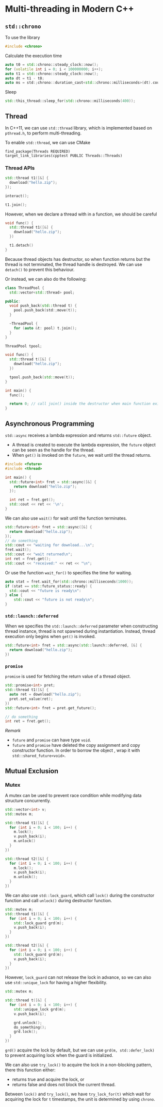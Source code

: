 # Multi-threading in Modern C++
## `std::chrono`
To use the library
```cpp
#include <chrono>
```

Calculate the execution time
```cpp
auto t0 = std::chrono::steady_clock::now();
for (volatile int i = 0; i < 100000000; i++);
auto t1 = std::chrono::steady_clock::now();
auto dt = t1 - t0;
auto ms = std:;chrono::duration_cast<std::chrono::milliseconds>(dt).count();
```

Sleep
```cpp
std::this_thread::sleep_for(std::chrono::milliseconds(400));
```

## Thread
In C++11, we can use `std::thread` library, which is implemented based on `pthread.h`, to perform multi-threading.

To enable `std::thread`, we can use CMake
```
find_package(Threads REQUIRED)
target_link_libraries(cpptest PUBLIC Threads::Threads)
```

### Thread APIs
```cpp
std::thread t1([&] {
  download("hello.zip");
});

interact();

t1.join();
```

However, when we declare a thread with in a function, we should be careful
```cpp
void func() {
  std::thread t1([&] {
    download("hello.zip");
  })

  t1.detach()
}
```
Because thread objects has destructor, so when function returns but the thread is not terminated, the thread handle is destroyed. We can use `detach()` to prevent this behaviour.

Or instead, we can also do the following:
```cpp
class ThreadPool {
  std::vector<std::thread> pool;

public: 
  void push_back(std::thread t) {
    pool.push_back(std:;move(t));
  }

  ~ThreadPool {
    for (auto &t: pool) t.join();
  }
}

ThreadPool tpool;

void func() {
  std::thread t([&] {
    download("hello.zip");
  })

  tpool.push_back(std::move(t));
}

int main() {
  func();

  return 0; // call join() inside the destructor when main function exit
}
```

## Asynchronous Programming
`std::async` receives a lambda expression and returns `std::future` object. 
- A thread is created to execute the lambda expression, the `future` object can be seen as the handle for the thread.
- When `get()` is invoked on the `future`, we wait until the thread returns.
```cpp 
#include <future>
#include <thread>

int main() {
  std::future<int> fret = std::async([&] {
    return download("hello.zip");
  });

  int ret = fret.get();
  std::cout << ret << '\n';
}
```

We can also use `wait()` for wait until the function terminates. 
```cpp
std::future<int> fret = std::async([&] {
  return download("hello.zip");
});
// do something
std::cout << "waiting for download...\n";
fret.wait();
std::cout << "wait returned\n";
int ret = fret.get();
std::cout << "received:" << ret << "\n";
```

Or use the function `wait_for()` to specifies the time for waiting.
```cpp
auto stat = fret.wait_for(std::chrono::milliseconds(1000));
if (stat == std::future_status::ready) {
  std::cout << "future is ready\n":
} else {
    std::cout << "future is not ready\n";
}
```

### `std::launch::deferred`
When we specifies the `std::launch::deferred` parameter when constructing thread instance, thread is not spawned during instantiation. Instead, thread execution only begins when `get()` is invoked.
```cpp
std::future<int> fret = std::async(std::launch::deferred, [&] {
  return download("hello.zip");
})
```

### `promise`
`promise` is used for fetching the return value of a thread object.
```cpp
std::promise<int> pret;
std::thread t1([&] {
  auto ret = download("hello.zip");
  pret.set_value(ret);
})
std::future<int> fret = pret.get_future();

// do something
int ret = fret.get();
```

*Remark*
- `future` and `promise` can have type `void`.
- `future` and `promise` have deleted the copy assignment and copy constructor function. In order to borrow the object , wrap it with `std::shared_future<void>`.

## Mutual Exclusion
### Mutex
A mutex can be used to prevent race condition while modifying data structure concurrently.
```cpp
std::vector<int> v;
std::mutex m;

std::thread t1([&] {
  for (int i = 0; i < 100; i++) {
    m.lock();
    v.push_back(i);
    m.unlock()
  }
})

std::thread t2([&] {
  for (int i = 0; i < 100; i++) {
    m.lock();
    v.push_back(i);
    m.unlock();
  }
})
```

We can also use `std::lock_guard`, which call `lock()` during the constructor function and call `unlock()` during destructor function. 
```cpp
std::mutex m;
std::thread t1([&] {
  for (int i = 0; i < 100; i++) {
    std::lock_guard grd(m);
    v.push_back(i);
  }
})

std::thread t2([&] {
  for (int i = 0; i < 100; i++) {
    std::lock_guard grd(m);
    v.push_back(i);
  }
})
```

However, `lock_guard` can not release the lock in advance, so we can also use `std::unique_lock` for having a higher flexibility.
```cpp
std::mutex m;

std::thread t([&] {
  for (int i = 0; i < 100; i++) {
    std::unique_lock grd(m);
    v.push_back(i);

    grd.unlock();
    do_something();
    grd.lock();
  }
})
```

`grd()` acquire the lock by default, but we can use `grd(m, std::defer_lock)` to prevent acquiring lock when the guard is initialized.

We can also use `try_lock()` to acquire the lock in a non-blocking pattern, there this function either:
- returns true and acquire the lock, or 
- returns false and does not block the current thread.

Between `lock()` and `try_lock()`, we have `try_lock_for(t)` which wait for acquiring the lock for `t` timestamps, the unit is determined by using `chrono`.





